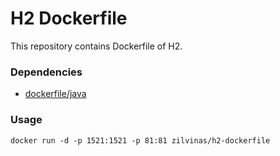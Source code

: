 H2 Dockerfile
==================

This repository contains Dockerfile of H2.

### Dependencies

* [dockerfile/java](http://dockerfile.github.io/#/java)

### Usage

    docker run -d -p 1521:1521 -p 81:81 zilvinas/h2-dockerfile
